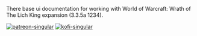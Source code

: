There base ui documentation for working with World of Warcraft: Wrath of The Lich King expansion (3.3.5a 1234).

[![patreon-singular](https://cdn.jsdelivr.net/npm/@intergrav/devins-badges@3/assets/cozy/donate/patreon-singular_64h.png)](https://www.patreon.com/ludwici)
[![kofi-singular](https://cdn.jsdelivr.net/npm/@intergrav/devins-badges@3/assets/cozy/donate/kofi-singular-alt_64h.png)](https://ko-fi.com/ludwici)